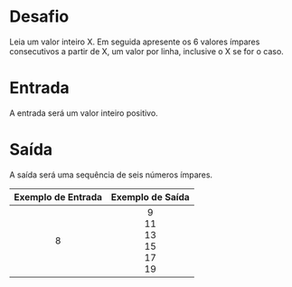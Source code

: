 # Desafio
Leia um valor inteiro X. Em seguida apresente os 6 valores ímpares consecutivos a partir de X, um valor por linha, inclusive o X se for o caso.

# Entrada
A entrada será um valor inteiro positivo.

# Saída
A saída será uma sequência de seis números ímpares.

| Exemplo de Entrada  | Exemplo de Saída  |
|:---:|:---:|
| 8  | 9<br />11<br />13<br />15<br />17<br />19  |
